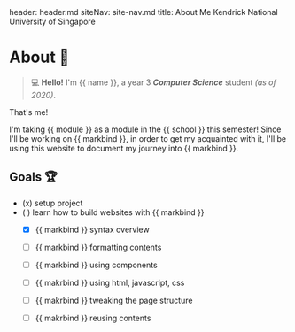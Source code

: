 <frontmatter>
  header: header.md
  siteNav: site-nav.md
  title: About Me
</frontmatter>

<variable name="name">
Kendrick
</variable>

<variable name="school">
National University of Singapore
</variable>

<br>

# About :wave:

> :computer: ****Hello!**** I'm {{ name }}, a year 3 ***Computer Science*** student _(as of 2020)_.

<pic src="{{ baseUrl }}/images/profile_photo.jpg" height="200" width="150">
    That's me!
</pic>

I'm taking {{ module }} as a module in the {{ school }} this semester!
Since I'll be working on {{ markbind }}, in order to get my acquainted with it, I'll be using this website to document my journey into {{ markbind }}.

## Goals :trophy:
- (x) setup project
- ( ) learn how to build websites with {{ markbind }}
    - [X] {{ markbind }} syntax overview
    - [ ] {{ markbind }} formatting contents
    - [ ] {{ markbind }} using components
    - [ ] {{ makrbind }} using html, javascript, css
    - [ ] {{ makrbind }} tweaking the page structure
    - [ ] {{ makrbind }} reusing contents
    